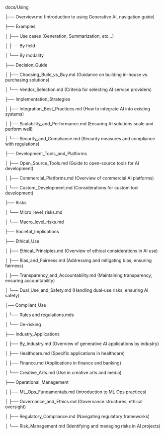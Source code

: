 docs/Using







├── Overview.md (Introduction to using Generative AI, navigation guide)







├── Examples







│   ├── Use cases (Generation, Summarization, etc...)







│   ├── By field







│   └── By modality







├── Decision_Guide







│   ├── Choosing_Build_vs_Buy.md (Guidance on building in-house vs. purchasing solutions)







│   └── Vendor_Selection.md (Criteria for selecting AI service providers)







├── Implementation_Strategies







│   ├── Integration_Best_Practices.md (How to integrate AI into existing systems)







│   ├── Scalability_and_Performance.md (Ensuring AI solutions scale and perform well)







│   └── Security_and_Compliance.md (Security measures and compliance with regulations)







├── Development_Tools_and_Platforms







│   ├── Open_Source_Tools.md (Guide to open-source tools for AI development)







│   ├── Commercial_Platforms.md (Overview of commercial AI platforms)







│   └── Custom_Development.md (Considerations for custom tool development)























├── Risks







│   └── Micro_level_risks.md







│   └── Macro_level_risks.md







├── Societal_Implications







├── Ethical_Use







│   ├── Ethical_Principles.md (Overview of ethical considerations in AI use)







│   ├── Bias_and_Fairness.md (Addressing and mitigating bias, ensuring fairness)







│   ├── Transparency_and_Accountability.md (Maintaining transparency, ensuring accountability)







│   └── Dual_Use_and_Safety.md (Handling dual-use risks, ensuring AI safety)







│── Compliant_Use







│   └── Rules and regulations.mds







│   └── De-risking







├── Industry_Applications







│   ├── By_Industry.md (Overview of generative AI applications by industry)







│   ├── Healthcare.md (Specific applications in healthcare)







│   ├── Finance.md (Applications in finance and banking)







│   └── Creative_Arts.md (Use in creative arts and media)







├── Operational_Management







│   ├── ML_Ops_Fundamentals.md (Introduction to ML Ops practices)







│   ├── Governance_and_Ethics.md (Governance structures, ethical oversight)







│   ├── Regulatory_Compliance.md (Navigating regulatory frameworks)







│   └── Risk_Management.md (Identifying and managing risks in AI projects)
